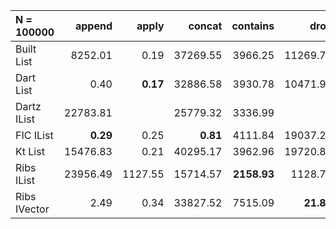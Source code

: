 | N = 100000 | append | apply | concat | contains | drop | filter | fold | init | map | prepend | reverse | tail | take | update |
| :--- | ---: | ---: | ---: | ---: | ---: | ---: | ---: | ---: | ---: | ---: | ---: | ---: | ---: | ---: |
| Built List | 8252.01 | 0.19 | 37269.55 | 3966.25 | 11269.75 | 34528.41 | 8255.50 | 23725.55 | 27660.83 | 12829.31 | 28359.30 | 23718.54 | 11249.81 | 8291.10 |
| Dart List | 0.40 | **0.17** | 32886.58 | 3930.78 | 10471.93 | 25725.95 | 8390.56 |   | 25781.57 | 0.38 | 28573.71 | 21164.87 | 10523.43 | **0.22** |
| Dartz IList | 22783.81 |   | 25779.32 | 3336.99 |   | **14368.10** | **4359.43** |   | 15600.66 | **0.12** | **10380.76** | 0.29 |   |   |
| FIC IList | **0.29** | 0.25 | **0.81** | 4111.84 | 19037.26 | 21487.76 | 8151.99 | 36751.18 | 28919.75 | 12563.26 | 47868.31 | 35958.79 | 19359.26 | 10648.24 |
| Kt List | 15476.83 | 0.21 | 40295.17 | 3962.96 | 19720.80 | 21418.10 | 8543.33 | 42053.64 | 36288.81 |   | 14202.85 | 31972.76 | 20591.06 |   |
| Ribs IList | 23956.49 | 1127.55 | 15714.57 | **2158.93** | 1128.76 | 17316.54 | 7243.36 | 39391.14 | 15991.94 | 0.13 | 10703.46 | **0.04** | 6741.63 | 13436.65 |
| Ribs IVector | 2.49 | 0.34 | 33827.52 | 7515.09 | **21.85** | 16985.97 | 13250.88 | **10.63** | **12474.84** | 21.16 | 41940.69 | 10.63 | **28.89** | 3025.43 |
